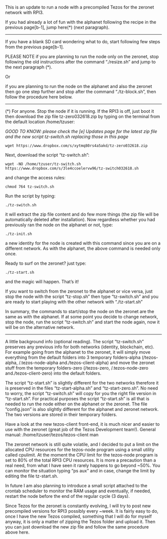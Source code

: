 
This is an update to run a node with a precompiled Tezos for the zeronet network with RPI3.

If you had already a lot of fun with the alphanet following the recipe in the previous page[b-1], jump here(*) (next paragraph).

***

If you have a blank SD card wondering what to do, start following few steps from the previous page[b-1].

PLEASE NOTE
if you are planning to run the node only on the zeronet, stop following the old instructions after the command “./resize.sh” and jump to the next paragraph (*).

Or

if you are planning to run the node on the alphanet and also the zeronet then go one step further and stop after the command “./tz-block.sh”, then follow the procedure here below.

***

(*) For anyone.
Stop the node if it is running. If the RPI3 is off, just boot it then download the zip file tz-zero032618.zip
by typing on the terminal from the default location /home/tzuser:

_GOOD TO KNOW: please check the [e] Updates page for the latest zip file and the new script tz-switch.sh replacing those in this page_

`wget https://www.dropbox.com/s/xytmq80rs4a5akd/tz-zero032618.zip`

Next, download the script “tz-switch.sh”:

<!-- `wget https://www.dropbox.com/s/zrhdxfym2ryflaq/tz-switch.sh` -->
`wget -NO /home/tzuser/tz-switch.sh https://www.dropbox.com/s/3le4ccoelervw96/tz-switch032618.sh`

and change the access rules:

`chmod 764 tz-switch.sh`

Run the script by typing:

`./tz-switch.sh`

it will extract the zip file content and do few more things (the zip file will be automatically deleted after installation).
Now regardless whether you had previously ran the node on the alphanet or not, type:

`./tz-init.sh`

a new identity for the node is created with this command since you are on a different network. As with the alphanet, the above command is needed only once.

Ready to surf on the zeronet? just type:

`./tz-start.sh`

and the magic will happen. That’s it!

If you want to switch from the zeronet to the alphanet or vice versa, just stop the node with the script “tz-stop.sh” then type “tz-switch.sh” and you are ready to start playing with the other network with “./tz-start.sh”

In summary, the commands to start/stop the node on the zeronet are the same as with the alphanet. If at some point you decide to change network, stop the node, run the script “tz-switch.sh” and start the node again, now it will be on the alternative network.

***

A little background info (optional reading).
The script “tz-switch.sh” preserves any previous info for both networks (identity, blockchain, etc). For example going from the alphanet to the zeronet, it will simply move everything from the default folders into 3 temporary folders-alpha (/tezos-alpha, /.tezos-node-alpha and./tezos-client-alpha) and move the zeronet stuff from the temporary folders-zero (/tezos-zero, /.tezos-node-zero and./tezos-client-zero) into the default folders.

The script “tz-start.sh” is slightly different for the two networks therefore it is preserved in the files “tz-start-alpha.sh” and “tz-start-zero.sh”. No need to worry, the script “tz-switch.sh” will copy for you the right file version in “tz-start.sh”.
For practical purposes the script “tz-start.sh” is all that is needed to run the node either on the alphanet or the zeronet. The file “config.json” is also slightly different for the alphanet and zeronet network. The two versions are stored in their temporary folders.

Have a look at the new tezos-client front-end, it is much nicer and easier to use with the zeronet (great job of the Tezos Development team!). General manual: /home/tzuser/tezos/tezos-client man

The zeronet network is still quite volatile, and I decided to put a limit on the allocated CPU resources for the tezos-node program using a small utility called cpulimit. At the moment the CPU limit for the tezos-node program is set to 80% of the total RPI3 CPU resources. It is more a precaution than a real need,
from what I have seen it rarely happens to go beyond ~50%. You can monitor the situation typing “ps aux” and in case, change the limit by editing the file tz-start.sh.

In future I am also planning to introduce a small script attached to the crontab scheduler to monitor the RAM usage and eventually, if needed, restart the node before the end of the regular cycle (3 days).

Since Tezos for the zeronet is constantly evolving, I will try to post new precompiled versions for RPI3 possibly every ~week. It is fairly easy to do, once I have the new Tezos compiled, something that I will do for myself anyway, it is only a matter of zipping the Tezos folder and upload it. Then you can just download the new zip file and follow the same procedure above here.

